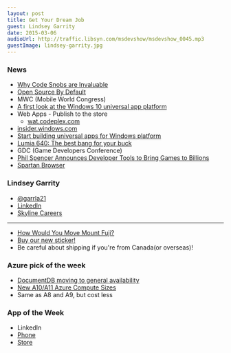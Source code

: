 ```yaml
---
layout: post
title: Get Your Dream Job
guest: Lindsey Garrity
date: 2015-03-06
audioUrl: http://traffic.libsyn.com/msdevshow/msdevshow_0045.mp3
guestImage: lindsey-garrity.jpg
---
```


### News

 - [Why Code Snobs are Invaluable](http://mjswensen.com/blog/2015/01/30/why-code-snobs-are-invaluable/)
 - [Open Source By Default](http://blog.phillipcaudell.com/open-source-by-default/)
 - MWC (Mobile World Congress)
  - [A first look at the Windows 10 universal app platform](http://blogs.windows.com/buildingapps/2015/03/02/a-first-look-at-the-windows-10-universal-app-platform/)
  - Web Apps - Publish to the store
     - [wat.codeplex.com](http://wat.codeplex.com/)
  - [insider.windows.com](http://insider.windows.com)
  - [Start building universal apps for Windows
platform](http://dev.windows.com/en-us/develop/Building-universal-Windows-apps)
  - [Lumia 640: The best bang for your buck](http://lumiaconversations.microsoft.com/2015/03/02/640/)
 - GDC (Game Developers Conference)
  - [Phil Spencer Announces Developer Tools to Bring Games to Billions](http://news.xbox.com/2015/03/xbox-gdc-2015)
 - [Spartan Browser](http://blogs.msdn.com/b/ie/archive/2015/02/26/a-break-from-the-past-the-birth-of-microsoft-s-new-web-rendering-engine.aspx)


### Lindsey Garrity

 - [@garrla21](https://twitter.com/garrla21)
 - [LinkedIn](https://www.linkedin.com/in/lindseygarrity)
 - [Skyline Careers](http://skylinetechnologies.com/About/Careers.aspx)

----------------------------------------------

 - [How Would You Move Mount Fuji?](http://www.amazon.com/How-Would-Move-Mount-Fuji/dp/0316778494/?tag=ytechie-20)
 - [Buy our new sticker!](https://www.stickermule.com/marketplace/4324-ms-dev-show-pixelated)
  - Be careful about shipping if you're from Canada(or overseas)!

### Azure pick of the week

 - [DocumentDB moving to general availability](http://azure.microsoft.com/blog/2015/03/05/documentdb-moving-to-general-availability/)
 - [New A10/A11 Azure Compute Sizes](http://azure.microsoft.com/blog/2015/03/05/new-a10a11-azure-compute-sizes/)
  - Same as A8 and A9, but cost less

### App of the Week

 - LinkedIn
  - [Phone](http://www.windowsphone.com/s?appid=bdc7ae24-9051-474c-a89a-2b18f58d1317)
  - [Store](http://apps.microsoft.com/windows/en-US/app/linkedin-touch/77b43620-121c-4f9b-823e-4f0a3c8b45da)
